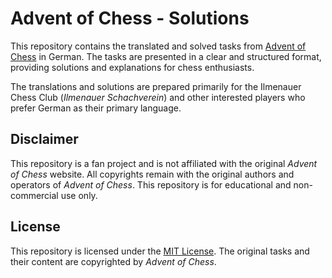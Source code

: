 # Advent of Chess - Solutions

This repository contains the translated and solved tasks from [Advent of Chess](https://www.adventofchess.com/) in German. The tasks are presented in a clear and structured format, providing solutions and explanations for chess enthusiasts.

The translations and solutions are prepared primarily for the Ilmenauer Chess Club (*Ilmenauer Schachverein*) and other interested players who prefer German as their primary language.


## Disclaimer

This repository is a fan project and is not affiliated with the original *Advent of Chess* website. All copyrights remain with the original authors and operators of *Advent of Chess*. This repository is for educational and non-commercial use only.


## License

This repository is licensed under the [MIT License](LICENSE). The original tasks and their content are copyrighted by *Advent of Chess*.
